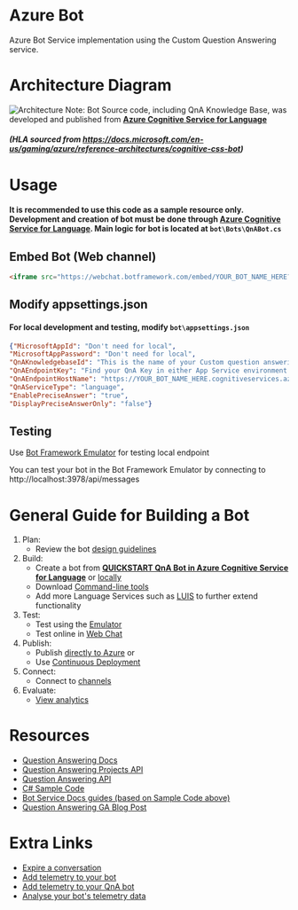 # Azure Bot
Azure Bot Service implementation using the Custom Question Answering service.

# Architecture Diagram
![Architecture](https://docs.microsoft.com/en-us/gaming/azure/reference-architectures/media/cognitive/cognitive-customer-service-bot.png)
Note: Bot Source code, including QnA Knowledge Base, was developed and published from [<b>Azure Cognitive Service for Language</b>](https://azure.microsoft.com/en-us/services/cognitive-services/language-service/)  
##### (HLA sourced from https://docs.microsoft.com/en-us/gaming/azure/reference-architectures/cognitive-css-bot)

# Usage
#### It is recommended to use this code as a sample resource only. Development and creation of bot must be done through [<b>Azure Cognitive Service for Language</b>](https://azure.microsoft.com/en-us/services/cognitive-services/language-service/). Main logic for bot is located at `bot\Bots\QnABot.cs`

## Embed Bot (Web channel)
```html
<iframe src="https://webchat.botframework.com/embed/YOUR_BOT_NAME_HERE?s=YOUR_SECRET_HERE" style="height: 502px; max-height: 502px;"></iframe>
```

## Modify appsettings.json
#### For local development and testing, modify `bot\appsettings.json`
```json
{"MicrosoftAppId": "Don't need for local",
"MicrosoftAppPassword": "Don't need for local",
"QnAKnowledgebaseId": "This is the name of your Custom question answering project",
"QnAEndpointKey": "Find your QnA Key in either App Service environment variables or Languages Services Prediction URL (Ocp-Apim-Subscription-Key)",
"QnAEndpointHostName": "https://YOUR_BOT_NAME_HERE.cognitiveservices.azure.com/",
"QnAServiceType": "language",
"EnablePreciseAnswer": "true",
"DisplayPreciseAnswerOnly": "false"}
```
## Testing
Use [Bot Framework Emulator](https://aka.ms/bot-framework-F5-download-emulator) for testing local endpoint

You can test your bot in the Bot Framework Emulator by connecting to http://localhost:3978/api/messages

# General Guide for Building a Bot
1. Plan:
    - Review the bot [design guidelines](https://aka.ms/bot-framework-emulator-design-guidelines)
2. Build:
    - Create a bot from [<b>QUICKSTART QnA Bot in Azure Cognitive Service for Language</b>](https://docs.microsoft.com/en-us/azure/cognitive-services/language-service/question-answering/quickstart/sdk?pivots=studio) or [locally](https://aka.ms/bot-framework-emulator-create-bot-locally)
    - Download [Command-line tools](https://aka.ms/bot-framework-emulator-tools)
    - Add more Language Services such as [LUIS](https://aka.ms/bot-framework-emulator-LUIS-docs-home) to further extend functionality
3. Test:
    - Test using the [Emulator](https://aka.ms/bot-framework-emulator-debug-with-emulator)
    - Test online in [Web Chat](https://aka.ms/bot-framework-emulator-debug-with-web-chat)
4. Publish:
    - Publish [directly to Azure](https://aka.ms/bot-framework-emulator-publish-Azure) or
    - Use [Continuous Deployment](https://aka.ms/bot-framework-emulator-publish-continuous-deployment)
5. Connect:
    - Connect to [channels](https://aka.ms/bot-framework-emulator-connect-channels)
6. Evaluate:
    - [View analytics](https://aka.ms/bot-framework-emulator-bot-analytics)

# Resources
- [Question Answering Docs](https://docs.microsoft.com/en-us/azure/cognitive-services/language-service/question-answering/overview)
- [Question Answering Projects API](https://docs.microsoft.com/en-us/rest/api/cognitiveservices/questionanswering/question-answering-projects)
- [Question Answering API](https://docs.microsoft.com/en-us/rest/api/cognitiveservices/questionanswering/question-answering)
- [C# Sample Code](https://github.com/microsoft/BotBuilder-Samples/tree/main/samples/csharp_dotnetcore)
- [Bot Service Docs guides (based on Sample Code above)](https://docs.microsoft.com/en-us/azure/bot-service/bot-builder-howto-send-messages?view=azure-bot-service-4.0&tabs=csharp)
- [Question Answering GA Blog Post](https://techcommunity.microsoft.com/t5/ai-cognitive-services-blog/question-answering-feature-is-generally-available/ba-p/2899497)

# Extra Links
- [Expire a conversation](https://docs.microsoft.com/en-us/azure/bot-service/bot-builder-howto-expire-conversation?view=azure-bot-service-4.0&tabs=csharp)
- [Add telemetry to your bot](https://docs.microsoft.com/en-us/azure/bot-service/bot-builder-telemetry?view=azure-bot-service-4.0&tabs=csharp)
- [Add telemetry to your QnA bot](https://docs.microsoft.com/en-us/azure/bot-service/bot-builder-telemetry-qnamaker?view=azure-bot-service-4.0)
- [Analyse your bot's telemetry data](https://docs.microsoft.com/en-us/azure/bot-service/bot-builder-telemetry-analytics-queries?view=azure-bot-service-4.0)
